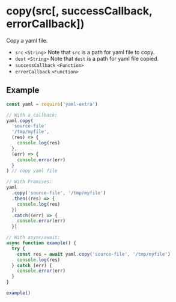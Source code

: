 # copy(src[, successCallback, errorCallback])

Copy a yaml file.

- `src` `<String>` Note that `src` is a path for yaml file to copy.
- `dest` `<String>` Note that `dest` is a path for yaml file copied.
- `successCallback` `<Function>`
- `errorCallback` `<Function>`

## Example

```js
const yaml = require('yaml-extra')

// With a callback:
yaml.copy(
  'source-file'
  '/tmp/myfile',
  (res) => {
    console.log(res)
  },
  (err) => {
    console.error(err)
  }
) // copy yaml file

// With Promises:
yaml
  .copy('source-file', '/tmp/myfile')
  .then((res) => {
    console.log(res)
  })
  .catch((err) => {
    console.error(err)
  })

// With async/await:
async function example() {
  try {
    const res = await yaml.copy('source-file', '/tmp/myfile')
    console.log(res)
  } catch (err) {
    console.error(err)
  }
}

example()
```
